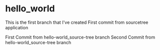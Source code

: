 # hello_world
This is the first branch that I've created
First commit from sourcetree application

First Commit from hello-world_source-tree branch
Second Commit from hello-world_source-tree branch
